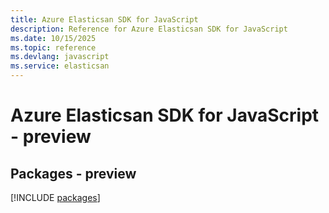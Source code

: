 ```yaml
---
title: Azure Elasticsan SDK for JavaScript
description: Reference for Azure Elasticsan SDK for JavaScript
ms.date: 10/15/2025
ms.topic: reference
ms.devlang: javascript
ms.service: elasticsan
---
```

# Azure Elasticsan SDK for JavaScript - preview
## Packages - preview
[!INCLUDE [packages](elasticsan-index.md)]